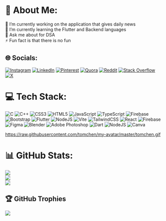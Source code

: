 # 💫 About Me:
🔭 I’m currently working on the application that gives daily news <br>🌱 I’m currently learning the Flutter and Backend languages<br>💬 Ask me about for DSA<br>⚡ Fun fact is that there is no fun


## 🌐 Socials:
[![Instagram](https://img.shields.io/badge/Instagram-%23E4405F.svg?logo=Instagram&logoColor=white)](https://instagram.com/_singhtushar_07) [![LinkedIn](https://img.shields.io/badge/LinkedIn-%230077B5.svg?logo=linkedin&logoColor=white)](https://linkedin.com/in/tushar-kumar-singh-3a5474221) [![Pinterest](https://img.shields.io/badge/Pinterest-%23E60023.svg?logo=Pinterest&logoColor=white)](https://pinterest.com/tusharsingh102003) [![Quora](https://img.shields.io/badge/Quora-%23B92B27.svg?logo=Quora&logoColor=white)](https://quora.com/profile/Tushar-Kumar-Singh-31) [![Reddit](https://img.shields.io/badge/Reddit-%23FF4500.svg?logo=Reddit&logoColor=white)](https://reddit.com/user/tushar_singh_07) [![Stack Overflow](https://img.shields.io/badge/-Stackoverflow-FE7A16?logo=stack-overflow&logoColor=white)](https://stackoverflow.com/users/user:22009637) [![X](https://img.shields.io/badge/X-black.svg?logo=X&logoColor=white)](https://x.com/Tushars33427703) 

# 💻 Tech Stack:
![C](https://img.shields.io/badge/c-%2300599C.svg?style=for-the-badge&logo=c&logoColor=white) ![C++](https://img.shields.io/badge/c++-%2300599C.svg?style=for-the-badge&logo=c%2B%2B&logoColor=white) ![CSS3](https://img.shields.io/badge/css3-%231572B6.svg?style=for-the-badge&logo=css3&logoColor=white) ![HTML5](https://img.shields.io/badge/html5-%23E34F26.svg?style=for-the-badge&logo=html5&logoColor=white) ![JavaScript](https://img.shields.io/badge/javascript-%23323330.svg?style=for-the-badge&logo=javascript&logoColor=%23F7DF1E) ![TypeScript](https://img.shields.io/badge/typescript-%23007ACC.svg?style=for-the-badge&logo=typescript&logoColor=white) ![Firebase](https://img.shields.io/badge/firebase-%23039BE5.svg?style=for-the-badge&logo=firebase) ![Bootstrap](https://img.shields.io/badge/bootstrap-%238511FA.svg?style=for-the-badge&logo=bootstrap&logoColor=white) ![Flutter](https://img.shields.io/badge/Flutter-%2302569B.svg?style=for-the-badge&logo=Flutter&logoColor=white) ![NodeJS](https://img.shields.io/badge/node.js-6DA55F?style=for-the-badge&logo=node.js&logoColor=white) ![Vite](https://img.shields.io/badge/vite-%23646CFF.svg?style=for-the-badge&logo=vite&logoColor=white) ![TailwindCSS](https://img.shields.io/badge/tailwindcss-%2338B2AC.svg?style=for-the-badge&logo=tailwind-css&logoColor=white) ![React](https://img.shields.io/badge/react-%2320232a.svg?style=for-the-badge&logo=react&logoColor=%2361DAFB) ![Firebase](https://img.shields.io/badge/Firebase-039BE5?style=for-the-badge&logo=Firebase&logoColor=white) ![Figma](https://img.shields.io/badge/figma-%23F24E1E.svg?style=for-the-badge&logo=figma&logoColor=white) ![Blender](https://img.shields.io/badge/blender-%23F5792A.svg?style=for-the-badge&logo=blender&logoColor=white) ![Adobe Photoshop](https://img.shields.io/badge/adobe%20photoshop-%2331A8FF.svg?style=for-the-badge&logo=adobe%20photoshop&logoColor=white) ![Dart](https://img.shields.io/badge/dart-%230175C2.svg?style=for-the-badge&logo=dart&logoColor=white) ![NodeJS](https://img.shields.io/badge/node.js-6DA55F?style=for-the-badge&logo=node.js&logoColor=white) ![Canva](https://img.shields.io/badge/Canva-%2300C4CC.svg?style=for-the-badge&logo=Canva&logoColor=white) 

https://raw.githubusercontent.com/tomchen/my-avatar/master/tomchen.gif

# 📊 GitHub Stats:
![](https://github-readme-stats.vercel.app/api?username=tushar07-debug&theme=radical&hide_border=false&include_all_commits=true&count_private=false)<br/>
![](https://github-readme-streak-stats.herokuapp.com/?user=tushar07-debug&theme=radical&hide_border=false)<br/>
![](https://github-readme-stats.vercel.app/api/top-langs/?username=tushar07-debug&theme=radical&hide_border=false&include_all_commits=true&count_private=false&layout=compact)

## 🏆 GitHub Trophies
![](https://github-profile-trophy.vercel.app/?username=tushar07-debug&theme=juicyfresh&no-frame=true&no-bg=false&margin-w=4)


